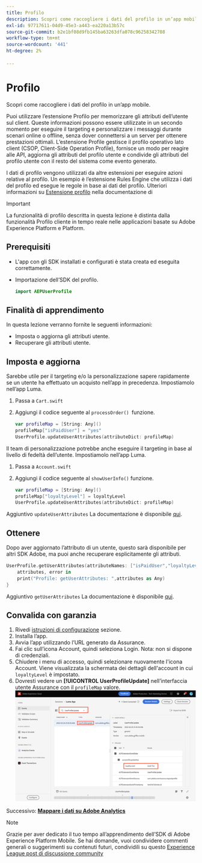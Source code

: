 ```yaml
---
title: Profilo
description: Scopri come raccogliere i dati del profilo in un’app mobile.
exl-id: 97717611-04d9-45e3-a443-ea220a13b57c
source-git-commit: b2e1bf08d9fb145ba63263dfa078c96258342708
workflow-type: tm+mt
source-wordcount: '441'
ht-degree: 2%

---
```


# Profilo

Scopri come raccogliere i dati del profilo in un’app mobile.

Puoi utilizzare l’estensione Profilo per memorizzare gli attributi dell’utente sul client. Queste informazioni possono essere utilizzate in un secondo momento per eseguire il targeting e personalizzare i messaggi durante scenari online o offline, senza dover connettersi a un server per ottenere prestazioni ottimali. L’estensione Profile gestisce il profilo operativo lato client (CSOP, Client-Side Operation Profile), fornisce un modo per reagire alle API, aggiorna gli attributi del profilo utente e condivide gli attributi del profilo utente con il resto del sistema come evento generato.

I dati di profilo vengono utilizzati da altre estensioni per eseguire azioni relative al profilo. Un esempio è l’estensione Rules Engine che utilizza i dati del profilo ed esegue le regole in base ai dati del profilo. Ulteriori informazioni su [Estensione profilo](https://developer.adobe.com/client-sdks/documentation/profile/) nella documentazione di

>[!IMPORTANT]
>
>La funzionalità di profilo descritta in questa lezione è distinta dalla funzionalità Profilo cliente in tempo reale nelle applicazioni basate su Adobe Experience Platform e Platform.


## Prerequisiti

* L&#39;app con gli SDK installati e configurati è stata creata ed eseguita correttamente.
* Importazione dell’SDK del profilo.

   ```swift
   import AEPUserProfile
   ```

## Finalità di apprendimento

In questa lezione verranno fornite le seguenti informazioni:

* Imposta o aggiorna gli attributi utente.
* Recuperare gli attributi utente.


## Imposta e aggiorna

Sarebbe utile per il targeting e/o la personalizzazione sapere rapidamente se un utente ha effettuato un acquisto nell’app in precedenza. Impostiamolo nell’app Luma.

1. Passa a `Cart.swift`

1. Aggiungi il codice seguente al `processOrder() `funzione.

   ```swift
   var profileMap = [String: Any]()
   profileMap["isPaidUser"] = "yes"
   UserProfile.updateUserAttributes(attributeDict: profileMap)
   ```

Il team di personalizzazione potrebbe anche eseguire il targeting in base al livello di fedeltà dell’utente. Impostiamolo nell’app Luma.

1. Passa a `Account.swift`

1. Aggiungi il codice seguente al `showUserInfo()` funzione.

   ```swift
   var profileMap = [String: Any]()
   profileMap["loyaltyLevel"] = loyaltyLevel
   UserProfile.updateUserAttributes(attributeDict: profileMap)
   ```

Aggiuntivo `updateUserAttributes` La documentazione è disponibile [qui](https://developer.adobe.com/client-sdks/documentation/profile/api-reference/#updateuserattribute).

## Ottenere

Dopo aver aggiornato l’attributo di un utente, questo sarà disponibile per altri SDK Adobe, ma puoi anche recuperare esplicitamente gli attributi.

```swift
UserProfile.getUserAttributes(attributeNames: ["isPaidUser","loyaltyLevel"]){
    attributes, error in
    print("Profile: getUserAttributes: ",attributes as Any)
}
```

Aggiuntivo `getUserAttributes` La documentazione è disponibile [qui](https://developer.adobe.com/client-sdks/documentation/profile/api-reference/#getuserattributes).

## Convalida con garanzia

1. Rivedi [istruzioni di configurazione](assurance.md) sezione.
1. Installa l’app.
1. Avvia l’app utilizzando l’URL generato da Assurance.
1. Fai clic sull’icona Account, quindi seleziona Login. Nota: non si dispone di credenziali.
1. Chiudere i menu di accesso, quindi selezionare nuovamente l&#39;icona Account. Viene visualizzata la schermata dei dettagli dell&#39;account in cui `loyaltyLevel` è impostato.
1. Dovresti vedere un **[!UICONTROL UserProfileUpdate]** nell’interfaccia utente Assurance con il `profileMap` valore.
   ![convalida profilo](assets/mobile-profile-validate.png)

Successivo: **[Mappare i dati su Adobe Analytics](analytics.md)**

>[!NOTE]
>
>Grazie per aver dedicato il tuo tempo all’apprendimento dell’SDK di Adobe Experience Platform Mobile. Se hai domande, vuoi condividere commenti generali o suggerimenti su contenuti futuri, condividili su questo [Experience League post di discussione community](https://experienceleaguecommunities.adobe.com/t5/adobe-experience-platform-launch/tutorial-discussion-implement-adobe-experience-cloud-in-mobile/td-p/443796)